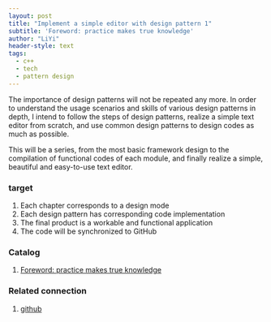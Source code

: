 ```yaml
---
layout: post
title: "Implement a simple editor with design pattern 1"
subtitle: 'Foreword: practice makes true knowledge'
author: "LiYi"
header-style: text
tags:
  - c++
  - tech
  - pattern design
---
```


The importance of design patterns will not be repeated any more. In order to understand the usage scenarios and skills of various design patterns in depth, I intend to follow the steps of design patterns, realize a simple text editor from scratch, and use common design patterns to design codes as much as possible.

This will be a series, from the most basic framework design to the compilation of functional codes of each module, and finally realize a simple, beautiful and easy-to-use text editor.

### target

1. Each chapter corresponds to a design mode
2. Each design pattern has corresponding code implementation
3. The final product is a workable and functional application
4. The code will be synchronized to GitHub


### Catalog
1. [Foreword: practice makes true knowledge](www.zekyun.com)

### Related connection

1. [github](github.com/fadoers)







